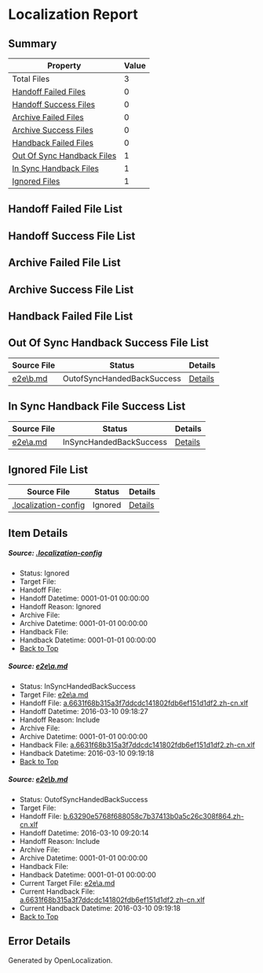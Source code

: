 # <a name='report-top'></a> Localization Report

## Summary
 Property | Value 
 -------- | ----- 
 Total Files | 3
[ Handoff Failed Files ](#handoff-failed-list)| 0
[ Handoff Success Files ](#handoff-success-list)| 0
[ Archive Failed Files ](#archive-failed-list)| 0
[ Archive Success Files ](#archive-success-list)| 0
[ Handback Failed Files ](#handback-failed-list)| 0
[ Out Of Sync Handback Files ](#outofsync-handback-success-list)| 1
[ In Sync Handback Files ](#insync-handback-success-list)| 1
[ Ignored Files ](#ignored-list)| 1

## <a name='handoff-failed-list'></a> Handoff Failed File List

## <a name='handoff-success-list'></a> Handoff Success File List

## <a name='archive-failed-list'></a> Archive Failed File List

## <a name='archive-success-list'></a> Archive Success File List

## <a name='handback-failed-list'></a> Handback Failed File List

## <a name='outofsync-handback-success-list'></a> Out Of Sync Handback Success File List
 Source File | Status | Details 
 ----------- | ------ | ------- 
 [e2e\b.md](https://github.com/OpenLocalizationTest/oltest/blob/57dc7964e55812deec1e3d07e51e5eb4ad4fd02d/e2e/b.md) | OutofSyncHandedBackSuccess | [Details](#5607183627a5286d9c121c487bf146a3ca74b2892)

## <a name='insync-handback-success-list'></a> In Sync Handback File Success List
 Source File | Status | Details 
 ----------- | ------ | ------- 
 [e2e\a.md](https://github.com/OpenLocalizationTest/oltest/blob/6546083b0dc9372d1d07de1abcdde95ceea653bf/e2e/a.md) | InSyncHandedBackSuccess | [Details](#96d8073e4c46290633edf940acae02f1ee7bde461)

## <a name='ignored-list'></a> Ignored File List
 Source File | Status | Details 
 ----------- | ------ | ------- 
 [.localization-config](https://github.com/OpenLocalizationTest/oltest/blob/57dc7964e55812deec1e3d07e51e5eb4ad4fd02d/.localization-config) | Ignored | [Details](#66aca4b1c2f43b14ec41e0e427345df94af1d5e10)

## Item Details
##### <a name='66aca4b1c2f43b14ec41e0e427345df94af1d5e10'></a> Source: [.localization-config](https://github.com/OpenLocalizationTest/oltest/blob/57dc7964e55812deec1e3d07e51e5eb4ad4fd02d/.localization-config)
* Status: Ignored
* Target File: 
* Handoff File: 
* Handoff Datetime: 0001-01-01 00:00:00
* Handoff Reason: Ignored
* Archive File: 
* Archive Datetime: 0001-01-01 00:00:00
* Handback File: 
* Handback Datetime: 0001-01-01 00:00:00
* [Back to Top](#report-top)

##### <a name='96d8073e4c46290633edf940acae02f1ee7bde461'></a> Source: [e2e\a.md](https://github.com/OpenLocalizationTest/oltest/blob/6546083b0dc9372d1d07de1abcdde95ceea653bf/e2e/a.md)
* Status: InSyncHandedBackSuccess
* Target File: [e2e\a.md](https://github.com/OpenLocalizationTestOrg/oltest.zh-cn/blob/5f43615c73a2ba5adec220e2e3f913227f0157bd/e2e/a.md)
* Handoff File: [a.6631f68b315a3f7ddcdc141802fdb6ef151d1df2.zh-cn.xlf](https://github.com/OpenLocalizationTestOrg/olhandoff/blob/6188eff6c1ec94e674de90f36bdd0558ba797faa/ol-handoff/OpenLocalizationTestOrg/oltest.zh-cn/xinjiang/ht/a.6631f68b315a3f7ddcdc141802fdb6ef151d1df2.zh-cn.xlf)
* Handoff Datetime: 2016-03-10 09:18:27
* Handoff Reason: Include
* Archive File: 
* Archive Datetime: 0001-01-01 00:00:00
* Handback File: [a.6631f68b315a3f7ddcdc141802fdb6ef151d1df2.zh-cn.xlf](https://github.com/OpenLocalizationTestOrg/olhandback/blob/2003892525b26cad110e67091482e16c36c3dd3d/ol-handback/OpenLocalizationTestOrg/oltest.zh-cn/xinjiang/ht/a.6631f68b315a3f7ddcdc141802fdb6ef151d1df2.zh-cn.xlf)
* Handback Datetime: 2016-03-10 09:19:18
* [Back to Top](#report-top)

##### <a name='5607183627a5286d9c121c487bf146a3ca74b2892'></a> Source: [e2e\b.md](https://github.com/OpenLocalizationTest/oltest/blob/57dc7964e55812deec1e3d07e51e5eb4ad4fd02d/e2e/b.md)
* Status: OutofSyncHandedBackSuccess
* Target File: 
* Handoff File: [b.63290e5768f688058c7b37413b0a5c26c308f864.zh-cn.xlf](https://github.com/OpenLocalizationTestOrg/olhandoff/blob/e0e4d2ef10d4a0199333a831dd72c7bcf82cead0/ol-handoff/OpenLocalizationTestOrg/oltest.zh-cn/xinjiang/ht/b.63290e5768f688058c7b37413b0a5c26c308f864.zh-cn.xlf)
* Handoff Datetime: 2016-03-10 09:20:14
* Handoff Reason: Include
* Archive File: 
* Archive Datetime: 0001-01-01 00:00:00
* Handback File: 
* Handback Datetime: 0001-01-01 00:00:00
* Current Target File: [e2e\a.md](https://github.com/OpenLocalizationTestOrg/oltest.zh-cn/blob/5f43615c73a2ba5adec220e2e3f913227f0157bd/e2e/a.md)
* Current Handback File: [a.6631f68b315a3f7ddcdc141802fdb6ef151d1df2.zh-cn.xlf](https://github.com/OpenLocalizationTestOrg/olhandback/blob/2003892525b26cad110e67091482e16c36c3dd3d/ol-handback/OpenLocalizationTestOrg/oltest.zh-cn/xinjiang/ht/a.6631f68b315a3f7ddcdc141802fdb6ef151d1df2.zh-cn.xlf)
* Current Handback Datetime: 2016-03-10 09:19:18
* [Back to Top](#report-top)


## Error Details

Generated by OpenLocalization.
